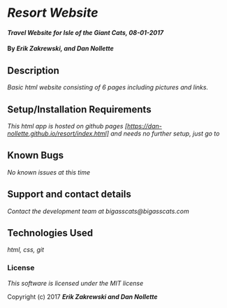 # _Resort Website_

#### _Travel Website for Isle of the Giant Cats, 08-01-2017_

#### By _**Erik Zakrewski, and Dan Nollette**_

## Description

_Basic html website consisting of 6 pages including pictures and links._

## Setup/Installation Requirements


_This html app is hosted on github pages [https://dan-nollette.github.io/resort/index.html] and needs no further setup, just go to_

## Known Bugs

_No known issues at this time_

## Support and contact details

_Contact the development team at bigasscats@bigasscats.com_

## Technologies Used

_html, css, git_

### License

*This software is licensed under the MIT license*

Copyright (c) 2017 **_Erik Zakrewski and Dan Nollette_**
